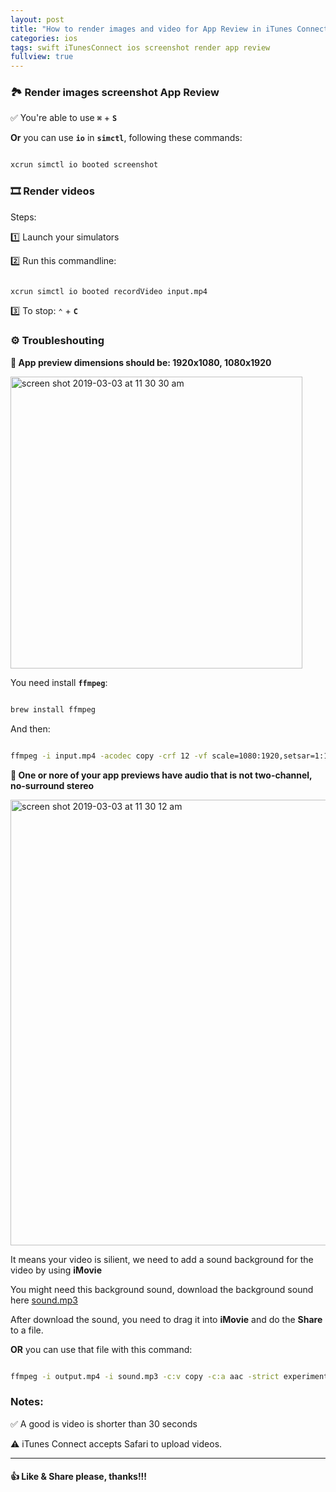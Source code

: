 ```yaml
---
layout: post
title: "How to render images and video for App Review in iTunes Connect"
categories: ios
tags: swift iTunesConnect ios screenshot render app review
fullview: true
---
```



### 🏞 Render images screenshot App Review

✅ You're able to use **`⌘`** + **`S`**

**Or** you can use **`io`** in **`simctl`**, following these commands:

```bash

xcrun simctl io booted screenshot

```


### 🎞 Render videos 

Steps:

1️⃣ Launch your simulators

2️⃣ Run this commandline:

```bash

xcrun simctl io booted recordVideo input.mp4

```

3️⃣ To stop: **`⌃`** + **`C`**

### ⚙️ Troubleshouting

**📛 App preview dimensions should be: 1920x1080, 1080x1920**

<img width="467" alt="screen shot 2019-03-03 at 11 30 30 am" src="https://user-images.githubusercontent.com/6329656/53690988-caa2a400-3da7-11e9-95be-476051b862b5.png">

You need install **`ffmpeg`**:

```bash

brew install ffmpeg

```

And then:

```bash

ffmpeg -i input.mp4 -acodec copy -crf 12 -vf scale=1080:1920,setsar=1:1 output.mp4

```

**📛 One or nore of your app previews have audio that is not two-channel, no-surround stereo**

<img width="713" alt="screen shot 2019-03-03 at 11 30 12 am" src="https://user-images.githubusercontent.com/6329656/53690989-cbd3d100-3da7-11e9-8402-a944cd3966fd.png">

It means your video is silient, we need to add a sound background for the video by using **iMovie**

You might need this background sound, download the background sound here [sound.mp3](../sounds/sound.mp3)

After download the sound, you need to drag it into **iMovie** and do the **Share** to a file.

**OR** you can use that file with this command:

```bash

ffmpeg -i output.mp4 -i sound.mp3 -c:v copy -c:a aac -strict experimental output_with_sound.mp4

```

### Notes:
✅ A good is video is shorter than 30 seconds

⚠️ iTunes Connect accepts Safari to upload videos.

****

#### 👍 Like & Share please, thanks!!!
